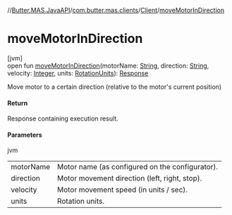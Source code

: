 //[Butter.MAS.JavaAPI](../../../index.md)/[com.butter.mas.clients](../index.md)/[Client](index.md)/[moveMotorInDirection](move-motor-in-direction.md)

# moveMotorInDirection

[jvm]\
open fun [moveMotorInDirection](move-motor-in-direction.md)(motorName: [String](https://docs.oracle.com/javase/8/docs/api/java/lang/String.html), direction: [String](https://docs.oracle.com/javase/8/docs/api/java/lang/String.html), velocity: [Integer](https://docs.oracle.com/javase/8/docs/api/java/lang/Integer.html), units: [RotationUnits](../../data/-rotation-units/index.md)): [Response](../../data/-response/index.md)

Move motor to a certain direction (relative to the motor's current position)

#### Return

Response containing execution result.

#### Parameters

jvm

| | |
|---|---|
| motorName | Motor name (as configured on the configurator). |
| direction | Motor movement direction (left, right, stop). |
| velocity | Motor movement speed (in units / sec). |
| units | Rotation units. |
